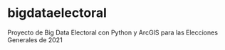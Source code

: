 # bigdataelectoral
Proyecto de Big Data Electoral con Python y ArcGIS para las Elecciones Generales de 2021
